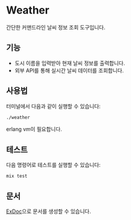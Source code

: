 # Weather

간단한 커맨드라인 날씨 정보 조회 도구입니다.

## 기능

- 도시 이름을 입력받아 현재 날씨 정보를 출력합니다.
- 외부 API를 통해 실시간 날씨 데이터를 조회합니다.

## 사용법

터미널에서 다음과 같이 실행할 수 있습니다:

```sh
./weather
```

erlang vm이 필요합니다.

## 테스트

다음 명령어로 테스트를 실행할 수 있습니다:

```sh
mix test
```

## 문서

[ExDoc](https://github.com/elixir-lang/ex_doc)으로 문서를 생성할 수 있습니다.

